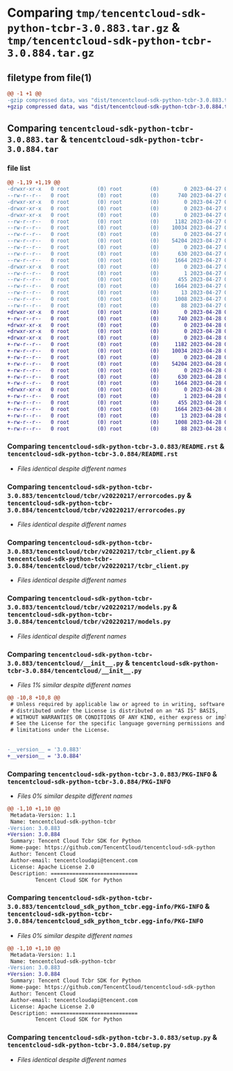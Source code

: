 # Comparing `tmp/tencentcloud-sdk-python-tcbr-3.0.883.tar.gz` & `tmp/tencentcloud-sdk-python-tcbr-3.0.884.tar.gz`

## filetype from file(1)

```diff
@@ -1 +1 @@
-gzip compressed data, was "dist/tencentcloud-sdk-python-tcbr-3.0.883.tar", last modified: Thu Apr 27 00:52:59 2023, max compression
+gzip compressed data, was "dist/tencentcloud-sdk-python-tcbr-3.0.884.tar", last modified: Fri Apr 28 02:39:50 2023, max compression
```

## Comparing `tencentcloud-sdk-python-tcbr-3.0.883.tar` & `tencentcloud-sdk-python-tcbr-3.0.884.tar`

### file list

```diff
@@ -1,19 +1,19 @@
-drwxr-xr-x   0 root         (0) root         (0)        0 2023-04-27 00:52:59.000000 tencentcloud-sdk-python-tcbr-3.0.883/
--rw-r--r--   0 root         (0) root         (0)      740 2023-04-27 00:52:59.000000 tencentcloud-sdk-python-tcbr-3.0.883/README.rst
-drwxr-xr-x   0 root         (0) root         (0)        0 2023-04-27 00:52:59.000000 tencentcloud-sdk-python-tcbr-3.0.883/tencentcloud/
-drwxr-xr-x   0 root         (0) root         (0)        0 2023-04-27 00:52:59.000000 tencentcloud-sdk-python-tcbr-3.0.883/tencentcloud/tcbr/
-drwxr-xr-x   0 root         (0) root         (0)        0 2023-04-27 00:52:59.000000 tencentcloud-sdk-python-tcbr-3.0.883/tencentcloud/tcbr/v20220217/
--rw-r--r--   0 root         (0) root         (0)     1182 2023-04-27 00:52:59.000000 tencentcloud-sdk-python-tcbr-3.0.883/tencentcloud/tcbr/v20220217/errorcodes.py
--rw-r--r--   0 root         (0) root         (0)    10034 2023-04-27 00:52:59.000000 tencentcloud-sdk-python-tcbr-3.0.883/tencentcloud/tcbr/v20220217/tcbr_client.py
--rw-r--r--   0 root         (0) root         (0)        0 2023-04-27 00:52:59.000000 tencentcloud-sdk-python-tcbr-3.0.883/tencentcloud/tcbr/v20220217/__init__.py
--rw-r--r--   0 root         (0) root         (0)    54204 2023-04-27 00:52:59.000000 tencentcloud-sdk-python-tcbr-3.0.883/tencentcloud/tcbr/v20220217/models.py
--rw-r--r--   0 root         (0) root         (0)        0 2023-04-27 00:52:59.000000 tencentcloud-sdk-python-tcbr-3.0.883/tencentcloud/tcbr/__init__.py
--rw-r--r--   0 root         (0) root         (0)      630 2023-04-27 00:52:59.000000 tencentcloud-sdk-python-tcbr-3.0.883/tencentcloud/__init__.py
--rw-r--r--   0 root         (0) root         (0)     1664 2023-04-27 00:52:59.000000 tencentcloud-sdk-python-tcbr-3.0.883/PKG-INFO
-drwxr-xr-x   0 root         (0) root         (0)        0 2023-04-27 00:52:59.000000 tencentcloud-sdk-python-tcbr-3.0.883/tencentcloud_sdk_python_tcbr.egg-info/
--rw-r--r--   0 root         (0) root         (0)        1 2023-04-27 00:52:59.000000 tencentcloud-sdk-python-tcbr-3.0.883/tencentcloud_sdk_python_tcbr.egg-info/dependency_links.txt
--rw-r--r--   0 root         (0) root         (0)      455 2023-04-27 00:52:59.000000 tencentcloud-sdk-python-tcbr-3.0.883/tencentcloud_sdk_python_tcbr.egg-info/SOURCES.txt
--rw-r--r--   0 root         (0) root         (0)     1664 2023-04-27 00:52:59.000000 tencentcloud-sdk-python-tcbr-3.0.883/tencentcloud_sdk_python_tcbr.egg-info/PKG-INFO
--rw-r--r--   0 root         (0) root         (0)       13 2023-04-27 00:52:59.000000 tencentcloud-sdk-python-tcbr-3.0.883/tencentcloud_sdk_python_tcbr.egg-info/top_level.txt
--rw-r--r--   0 root         (0) root         (0)     1008 2023-04-27 00:52:59.000000 tencentcloud-sdk-python-tcbr-3.0.883/setup.py
--rw-r--r--   0 root         (0) root         (0)       88 2023-04-27 00:52:59.000000 tencentcloud-sdk-python-tcbr-3.0.883/setup.cfg
+drwxr-xr-x   0 root         (0) root         (0)        0 2023-04-28 02:39:50.000000 tencentcloud-sdk-python-tcbr-3.0.884/
+-rw-r--r--   0 root         (0) root         (0)      740 2023-04-28 02:39:49.000000 tencentcloud-sdk-python-tcbr-3.0.884/README.rst
+drwxr-xr-x   0 root         (0) root         (0)        0 2023-04-28 02:39:50.000000 tencentcloud-sdk-python-tcbr-3.0.884/tencentcloud/
+drwxr-xr-x   0 root         (0) root         (0)        0 2023-04-28 02:39:50.000000 tencentcloud-sdk-python-tcbr-3.0.884/tencentcloud/tcbr/
+drwxr-xr-x   0 root         (0) root         (0)        0 2023-04-28 02:39:50.000000 tencentcloud-sdk-python-tcbr-3.0.884/tencentcloud/tcbr/v20220217/
+-rw-r--r--   0 root         (0) root         (0)     1182 2023-04-28 02:39:50.000000 tencentcloud-sdk-python-tcbr-3.0.884/tencentcloud/tcbr/v20220217/errorcodes.py
+-rw-r--r--   0 root         (0) root         (0)    10034 2023-04-28 02:39:50.000000 tencentcloud-sdk-python-tcbr-3.0.884/tencentcloud/tcbr/v20220217/tcbr_client.py
+-rw-r--r--   0 root         (0) root         (0)        0 2023-04-28 02:39:50.000000 tencentcloud-sdk-python-tcbr-3.0.884/tencentcloud/tcbr/v20220217/__init__.py
+-rw-r--r--   0 root         (0) root         (0)    54204 2023-04-28 02:39:50.000000 tencentcloud-sdk-python-tcbr-3.0.884/tencentcloud/tcbr/v20220217/models.py
+-rw-r--r--   0 root         (0) root         (0)        0 2023-04-28 02:39:50.000000 tencentcloud-sdk-python-tcbr-3.0.884/tencentcloud/tcbr/__init__.py
+-rw-r--r--   0 root         (0) root         (0)      630 2023-04-28 02:39:49.000000 tencentcloud-sdk-python-tcbr-3.0.884/tencentcloud/__init__.py
+-rw-r--r--   0 root         (0) root         (0)     1664 2023-04-28 02:39:50.000000 tencentcloud-sdk-python-tcbr-3.0.884/PKG-INFO
+drwxr-xr-x   0 root         (0) root         (0)        0 2023-04-28 02:39:50.000000 tencentcloud-sdk-python-tcbr-3.0.884/tencentcloud_sdk_python_tcbr.egg-info/
+-rw-r--r--   0 root         (0) root         (0)        1 2023-04-28 02:39:50.000000 tencentcloud-sdk-python-tcbr-3.0.884/tencentcloud_sdk_python_tcbr.egg-info/dependency_links.txt
+-rw-r--r--   0 root         (0) root         (0)      455 2023-04-28 02:39:50.000000 tencentcloud-sdk-python-tcbr-3.0.884/tencentcloud_sdk_python_tcbr.egg-info/SOURCES.txt
+-rw-r--r--   0 root         (0) root         (0)     1664 2023-04-28 02:39:50.000000 tencentcloud-sdk-python-tcbr-3.0.884/tencentcloud_sdk_python_tcbr.egg-info/PKG-INFO
+-rw-r--r--   0 root         (0) root         (0)       13 2023-04-28 02:39:50.000000 tencentcloud-sdk-python-tcbr-3.0.884/tencentcloud_sdk_python_tcbr.egg-info/top_level.txt
+-rw-r--r--   0 root         (0) root         (0)     1008 2023-04-28 02:39:49.000000 tencentcloud-sdk-python-tcbr-3.0.884/setup.py
+-rw-r--r--   0 root         (0) root         (0)       88 2023-04-28 02:39:50.000000 tencentcloud-sdk-python-tcbr-3.0.884/setup.cfg
```

### Comparing `tencentcloud-sdk-python-tcbr-3.0.883/README.rst` & `tencentcloud-sdk-python-tcbr-3.0.884/README.rst`

 * *Files identical despite different names*

### Comparing `tencentcloud-sdk-python-tcbr-3.0.883/tencentcloud/tcbr/v20220217/errorcodes.py` & `tencentcloud-sdk-python-tcbr-3.0.884/tencentcloud/tcbr/v20220217/errorcodes.py`

 * *Files identical despite different names*

### Comparing `tencentcloud-sdk-python-tcbr-3.0.883/tencentcloud/tcbr/v20220217/tcbr_client.py` & `tencentcloud-sdk-python-tcbr-3.0.884/tencentcloud/tcbr/v20220217/tcbr_client.py`

 * *Files identical despite different names*

### Comparing `tencentcloud-sdk-python-tcbr-3.0.883/tencentcloud/tcbr/v20220217/models.py` & `tencentcloud-sdk-python-tcbr-3.0.884/tencentcloud/tcbr/v20220217/models.py`

 * *Files identical despite different names*

### Comparing `tencentcloud-sdk-python-tcbr-3.0.883/tencentcloud/__init__.py` & `tencentcloud-sdk-python-tcbr-3.0.884/tencentcloud/__init__.py`

 * *Files 1% similar despite different names*

```diff
@@ -10,8 +10,8 @@
 # Unless required by applicable law or agreed to in writing, software
 # distributed under the License is distributed on an "AS IS" BASIS,
 # WITHOUT WARRANTIES OR CONDITIONS OF ANY KIND, either express or implied.
 # See the License for the specific language governing permissions and
 # limitations under the License.
 
 
-__version__ = '3.0.883'
+__version__ = '3.0.884'
```

### Comparing `tencentcloud-sdk-python-tcbr-3.0.883/PKG-INFO` & `tencentcloud-sdk-python-tcbr-3.0.884/PKG-INFO`

 * *Files 0% similar despite different names*

```diff
@@ -1,10 +1,10 @@
 Metadata-Version: 1.1
 Name: tencentcloud-sdk-python-tcbr
-Version: 3.0.883
+Version: 3.0.884
 Summary: Tencent Cloud Tcbr SDK for Python
 Home-page: https://github.com/TencentCloud/tencentcloud-sdk-python
 Author: Tencent Cloud
 Author-email: tencentcloudapi@tencent.com
 License: Apache License 2.0
 Description: ============================
         Tencent Cloud SDK for Python
```

### Comparing `tencentcloud-sdk-python-tcbr-3.0.883/tencentcloud_sdk_python_tcbr.egg-info/PKG-INFO` & `tencentcloud-sdk-python-tcbr-3.0.884/tencentcloud_sdk_python_tcbr.egg-info/PKG-INFO`

 * *Files 0% similar despite different names*

```diff
@@ -1,10 +1,10 @@
 Metadata-Version: 1.1
 Name: tencentcloud-sdk-python-tcbr
-Version: 3.0.883
+Version: 3.0.884
 Summary: Tencent Cloud Tcbr SDK for Python
 Home-page: https://github.com/TencentCloud/tencentcloud-sdk-python
 Author: Tencent Cloud
 Author-email: tencentcloudapi@tencent.com
 License: Apache License 2.0
 Description: ============================
         Tencent Cloud SDK for Python
```

### Comparing `tencentcloud-sdk-python-tcbr-3.0.883/setup.py` & `tencentcloud-sdk-python-tcbr-3.0.884/setup.py`

 * *Files identical despite different names*

